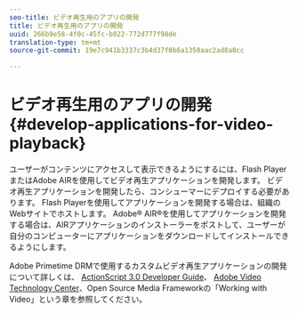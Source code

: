 ```yaml
---
seo-title: ビデオ再生用のアプリの開発
title: ビデオ再生用のアプリの開発
uuid: 266b9e58-4f0c-45fc-b022-772d777f98de
translation-type: tm+mt
source-git-commit: 19e7c941b3337c3b4d37f0b6a1350aac2ad8a0cc

---
```



# ビデオ再生用のアプリの開発 {#develop-applications-for-video-playback}

ユーザーがコンテンツにアクセスして表示できるようにするには、Flash PlayerまたはAdobe AIRを使用してビデオ再生アプリケーションを開発します。 ビデオ再生アプリケーションを開発したら、コンシューマーにデプロイする必要があります。 Flash Playerを使用してアプリケーションを開発する場合は、組織のWebサイトでホストします。 Adobe® AIR®を使用してアプリケーションを開発する場合は、AIRアプリケーションのインストーラーをポストして、ユーザーが自分のコンピューターにアプリケーションをダウンロードしてインストールできるようにします。

Adobe Primetime DRMで使用するカスタムビデオ再生アプリケーションの開発について詳しくは、 [ActionScript 3.0 Developer Guide](https://help.adobe.com/en_US/as3/dev/WS9936fa0d5984e93b3f4f38ec1272a447844-8000.html)、 [Adobe Video Technology Center](https://www.adobe.com/devnet/video/)、Open Source Media Frameworkの「Working with Video」という章を参照してください。